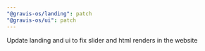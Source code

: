 ```yaml
---
"@gravis-os/landing": patch
"@gravis-os/ui": patch
---
```


Update landing and ui to fix slider and html renders in the website
